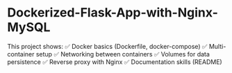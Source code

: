 # Dockerized-Flask-App-with-Nginx-MySQL
This project shows: ✅ Docker basics (Dockerfile, docker-compose) ✅ Multi-container setup ✅ Networking between containers ✅ Volumes for data persistence ✅ Reverse proxy with Nginx ✅ Documentation skills (README)
